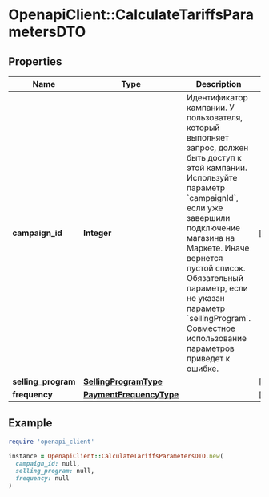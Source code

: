 # OpenapiClient::CalculateTariffsParametersDTO

## Properties

| Name | Type | Description | Notes |
| ---- | ---- | ----------- | ----- |
| **campaign_id** | **Integer** | Идентификатор кампании. У пользователя, который выполняет запрос, должен быть доступ к этой кампании.  Используйте параметр &#x60;campaignId&#x60;, если уже завершили подключение магазина на Маркете. Иначе вернется пустой список.  Обязательный параметр, если не указан параметр &#x60;sellingProgram&#x60;. Совместное использование параметров приведет к ошибке.  | [optional] |
| **selling_program** | [**SellingProgramType**](SellingProgramType.md) |  | [optional] |
| **frequency** | [**PaymentFrequencyType**](PaymentFrequencyType.md) |  | [optional] |

## Example

```ruby
require 'openapi_client'

instance = OpenapiClient::CalculateTariffsParametersDTO.new(
  campaign_id: null,
  selling_program: null,
  frequency: null
)
```

